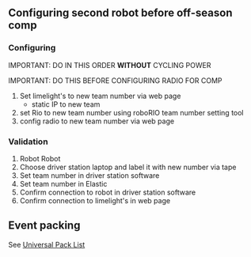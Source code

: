 ## Configuring second robot before off-season comp

### Configuring

IMPORTANT: DO IN THIS ORDER **WITHOUT** CYCLING POWER

IMPORTANT: DO THIS BEFORE CONFIGURING RADIO FOR COMP

1. Set limelight's to new team number via web page
    - static IP to new team 
2. set Rio to new team number using roboRIO team number setting tool
3. config radio to new team number via web page


### Validation
1. Robot Robot
1. Choose driver station laptop and label it with new number via tape
2. Set team number in driver station software
2. Set team number in Elastic
3. Confirm connection to robot in driver station software
4. Confirm connection to limelight's in web page



## Event packing

See [Universal Pack List](https://docs.google.com/spreadsheets/d/1OLDXrAsIJp9OF6TsXpPJK3FehrNwZnzNa4Dif_LCrPo/edit?usp=sharing)
